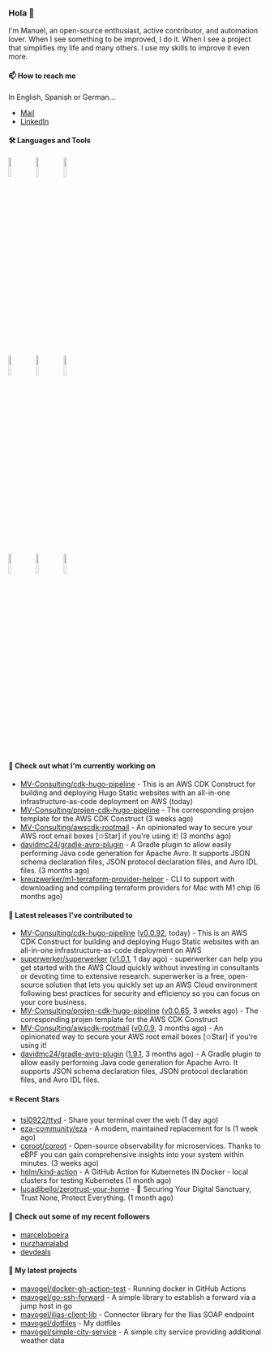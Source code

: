 ### Hola 👋



I'm Manuel, an open-source enthusiast, active contributor, and automation lover. When I see something to be improved, I do it. When I see a project
that simplifies my life and many others. I use my skills to improve it even more.

#### 📫 How to reach me
In English, Spanish or German...

- [Mail](mailto:mavogel@posteo.de)
- [LinkedIn](https://inkedin.com/in/manuel-vogel)

#### 🛠 Languages and Tools
<p>

  <code><img width="10%" src="https://www.vectorlogo.zone/logos/amazon_aws/amazon_aws-ar21.svg"></code>
  <code><img width="10%" src="https://www.vectorlogo.zone/logos/golang/golang-horizontal.svg"></code>
  <code><img width="10%" src="https://www.vectorlogo.zone/logos/kubernetes/kubernetes-ar21.svg"></code>
  <br />
  <code><img width="10%" src="https://www.vectorlogo.zone/logos/terraformio/terraformio-ar21.svg"></code>
  <code><img width="10%" src="https://www.vectorlogo.zone/logos/python/python-horizontal.svg"></code>
  <code><img width="10%" src="https://www.vectorlogo.zone/logos/typescriptlang/typescriptlang-official.svg"></code>
  <br />
  <code><img width="10%" src="https://www.vectorlogo.zone/logos/docker/docker-ar21.svg"></code>
  <code><img width="10%" src="https://www.vectorlogo.zone/logos/gitlab/gitlab-ar21.svg"></code>
  <code><img width="10%" src="https://www.vectorlogo.zone/logos/nodejs/nodejs-horizontal.svg"></code>
  <br />
 
</p>

#### 👷 Check out what I'm currently working on

- [MV-Consulting/cdk-hugo-pipeline](https://github.com/MV-Consulting/cdk-hugo-pipeline) - This is an AWS CDK Construct for building and deploying Hugo Static websites with an all-in-one infrastructure-as-code deployment on AWS (today)
- [MV-Consulting/projen-cdk-hugo-pipeline](https://github.com/MV-Consulting/projen-cdk-hugo-pipeline) - The corresponding projen template for the AWS CDK Construct (3 weeks ago)
- [MV-Consulting/awscdk-rootmail](https://github.com/MV-Consulting/awscdk-rootmail) - An opinionated way to secure your AWS root email boxes [✩Star] if you&#39;re using it! (3 months ago)
- [davidmc24/gradle-avro-plugin](https://github.com/davidmc24/gradle-avro-plugin) - A Gradle plugin to allow easily performing Java code generation for Apache Avro. It supports JSON schema declaration files, JSON protocol declaration files, and Avro IDL files. (3 months ago)
- [kreuzwerker/m1-terraform-provider-helper](https://github.com/kreuzwerker/m1-terraform-provider-helper) - CLI to support with downloading and compiling terraform providers for Mac with M1 chip (6 months ago)

#### 🔭 Latest releases I've contributed to

- [MV-Consulting/cdk-hugo-pipeline](https://github.com/MV-Consulting/cdk-hugo-pipeline) ([v0.0.92](https://github.com/MV-Consulting/cdk-hugo-pipeline/releases/tag/v0.0.92), today) - This is an AWS CDK Construct for building and deploying Hugo Static websites with an all-in-one infrastructure-as-code deployment on AWS
- [superwerker/superwerker](https://github.com/superwerker/superwerker) ([v1.0.1](https://github.com/superwerker/superwerker/releases/tag/v1.0.1), 1 day ago) - superwerker can help you get started with the AWS Cloud quickly without investing in consultants or devoting time to extensive research. superwerker is a free, open-source solution that lets you quickly set up an AWS Cloud environment following best practices for security and efficiency so you can focus on your core business. 
- [MV-Consulting/projen-cdk-hugo-pipeline](https://github.com/MV-Consulting/projen-cdk-hugo-pipeline) ([v0.0.65](https://github.com/MV-Consulting/projen-cdk-hugo-pipeline/releases/tag/v0.0.65), 3 weeks ago) - The corresponding projen template for the AWS CDK Construct
- [MV-Consulting/awscdk-rootmail](https://github.com/MV-Consulting/awscdk-rootmail) ([v0.0.9](https://github.com/MV-Consulting/awscdk-rootmail/releases/tag/v0.0.9), 3 months ago) - An opinionated way to secure your AWS root email boxes [✩Star] if you&#39;re using it!
- [davidmc24/gradle-avro-plugin](https://github.com/davidmc24/gradle-avro-plugin) ([1.9.1](https://github.com/davidmc24/gradle-avro-plugin/releases/tag/1.9.1), 3 months ago) - A Gradle plugin to allow easily performing Java code generation for Apache Avro. It supports JSON schema declaration files, JSON protocol declaration files, and Avro IDL files.

#### ⭐ Recent Stars

- [tsl0922/ttyd](https://github.com/tsl0922/ttyd) - Share your terminal over the web (1 day ago)
- [eza-community/eza](https://github.com/eza-community/eza) - A modern, maintained replacement for ls (1 week ago)
- [coroot/coroot](https://github.com/coroot/coroot) - Open-source observability for microservices. Thanks to eBPF you can gain comprehensive insights into your system within minutes. (3 weeks ago)
- [helm/kind-action](https://github.com/helm/kind-action) - A GitHub Action for Kubernetes IN Docker - local clusters for testing Kubernetes (1 month ago)
- [lucadibello/zerotrust-your-home](https://github.com/lucadibello/zerotrust-your-home) - 🔐 Securing Your Digital Sanctuary, Trust None, Protect Everything. (1 month ago)

#### 👯 Check out some of my recent followers

- [marceloboeira](https://github.com/marceloboeira)
- [nurzhamalabd](https://github.com/nurzhamalabd)
- [devdeals](https://github.com/devdeals)





#### 🌱 My latest projects

- [mavogel/docker-gh-action-test](https://github.com/mavogel/docker-gh-action-test) - Running docker in GitHub Actions
- [mavogel/go-ssh-forward](https://github.com/mavogel/go-ssh-forward) - A simple library to establish a forward via a jump host in go
- [mavogel/ilias-client-lib](https://github.com/mavogel/ilias-client-lib) - Connector library for the Ilias SOAP endpoint
- [mavogel/dotfiles](https://github.com/mavogel/dotfiles) - My dotfiles
- [mavogel/simple-city-service](https://github.com/mavogel/simple-city-service) - A simple city service providing additional weather data
